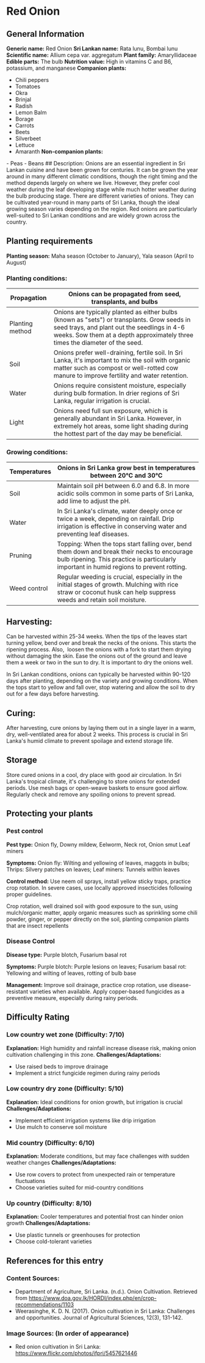 # Red Onion

## General Information
**Generic name:** Red Onion
**Sri Lankan name:** Rata lunu, Bombai lunu
**Scientific name:** <update>Allium cepa var. aggregatum</update>
**Plant family:** <update>Amaryllidaceae</update>
**Edible parts:** The bulb
**Nutrition value:** <update>High in vitamins C and B6, potassium, and manganese</update>
**Companion plants:**
- <update>Chili peppers</update>
- <update>Tomatoes</update>
- <update>Okra</update>
- <update>Brinjal</update>
- <update>Radish</update>
- Lemon Balm
- Borage
- Carrots
- Beets
- Silverbeet
- Lettuce
- Amaranth
**Non-companion plants:**
<update>
- Peas
- Beans
</update>
## Description:
Onions are an essential ingredient in Sri Lankan cuisine and have been grown for centuries. It can be grown the year around in many different climatic conditions, though the right timing and the method depends largely on where we live. However, they prefer cool weather during the leaf developing stage while much hotter weather during the bulb producing stage. There are different varieties of onions.
<update>They can be cultivated year-round in many parts of Sri Lanka, though the ideal growing season varies depending on the region. Red onions are particularly well-suited to Sri Lankan conditions and are widely grown across the country.</update>

## Planting requirements
**Planting season:** <update>Maha season (October to January), Yala season (April to August)</update>

### Planting conditions:
| **Propagation** | Onions can be propagated from seed, transplants, and bulbs |
|----|----|
| Planting method | Onions are typically planted as either bulbs (known as "sets") or transplants. Grow seeds in seed trays, and plant out the seedlings in 4-6 weeks. Sow them at a depth approximately three times the diameter of the seed. |
| Soil | <update>Onions prefer well-draining, fertile soil. In Sri Lanka, it's important to mix the soil with organic matter such as compost or well-rotted cow manure to improve fertility and water retention.</update> |
| Water | <update>Onions require consistent moisture, especially during bulb formation. In drier regions of Sri Lanka, regular irrigation is crucial.</update> |
| Light | <update>Onions need full sun exposure, which is generally abundant in Sri Lanka. However, in extremely hot areas, some light shading during the hottest part of the day may be beneficial.</update> |

### Growing conditions:

| **Temperatures** | <update>Onions in Sri Lanka grow best in temperatures between 20°C and 30°C</update> |
|----|----|
| Soil | <update>Maintain soil pH between 6.0 and 6.8. In more acidic soils common in some parts of Sri Lanka, add lime to adjust the pH.</update> |
| Water | <update>In Sri Lanka's climate, water deeply once or twice a week, depending on rainfall. Drip irrigation is effective in conserving water and preventing leaf diseases.</update> |
| Pruning | <update>Topping: When the tops start falling over, bend them down and break their necks to encourage bulb ripening. This practice is particularly important in humid regions to prevent rotting.</update> |
| Weed control | <update>Regular weeding is crucial, especially in the initial stages of growth. Mulching with rice straw or coconut husk can help suppress weeds and retain soil moisture.</update> |

## Harvesting:
Can be harvested within 25-34 weeks. When the tips of the leaves start turning yellow, bend over and break the necks of the onions. This starts the ripening process. Also,  loosen the onions with a fork to start them drying without damaging the skin. Ease the onions out of the ground and leave them a week or two in the sun to dry. It is important to dry the onions well.

<update>In Sri Lankan conditions, onions can typically be harvested within 90-120 days after planting, depending on the variety and growing conditions. When the tops start to yellow and fall over, stop watering and allow the soil to dry out for a few days before harvesting.</update>

## Curing:
<update>After harvesting, cure onions by laying them out in a single layer in a warm, dry, well-ventilated area for about 2 weeks. This process is crucial in Sri Lanka's humid climate to prevent spoilage and extend storage life.</update>

## Storage
<update>Store cured onions in a cool, dry place with good air circulation. In Sri Lanka's tropical climate, it's challenging to store onions for extended periods. Use mesh bags or open-weave baskets to ensure good airflow. Regularly check and remove any spoiling onions to prevent spread.</update>

## Protecting your plants
### Pest control
**Pest type:** Onion fly, Downy mildew, Eelworm, Neck rot, Onion smut <update>Leaf miners</update>

**Symptoms:** <update>Onion fly: Wilting and yellowing of leaves, maggots in bulbs; Thrips: Silvery patches on leaves; Leaf miners: Tunnels within leaves</update>

**Control method:** <update>Use neem oil sprays, install yellow sticky traps, practice crop rotation. In severe cases, use locally approved insecticides following proper guidelines.</update>

Crop rotation, well drained soil with good exposure to the sun, using mulch/organic matter, apply organic measures such as sprinkling some chili powder, ginger, or pepper directly on the soil, planting companion plants that are insect repellents

### Disease Control
**Disease type:** <update>Purple blotch, Fusarium basal rot</update>

**Symptoms:** <update>Purple blotch: Purple lesions on leaves; Fusarium basal rot: Yellowing and wilting of leaves, rotting of bulb base</update>

**Management:** <update>Improve soil drainage, practice crop rotation, use disease-resistant varieties when available. Apply copper-based fungicides as a preventive measure, especially during rainy periods.</update>

## Difficulty Rating
### Low country wet zone (Difficulty: 7/10)
**Explanation:** <update>High humidity and rainfall increase disease risk, making onion cultivation challenging in this zone.</update>
**Challenges/Adaptations:**
- <update>Use raised beds to improve drainage</update>
- <update>Implement a strict fungicide regimen during rainy periods</update>

### Low country dry zone (Difficulty: 5/10)
**Explanation:** <update>Ideal conditions for onion growth, but irrigation is crucial</update>
**Challenges/Adaptations:**
- <update>Implement efficient irrigation systems like drip irrigation</update>
- <update>Use mulch to conserve soil moisture</update>

### Mid country (Difficulty: 6/10)
**Explanation:** <update>Moderate conditions, but may face challenges with sudden weather changes</update>
**Challenges/Adaptations:**
- <update>Use row covers to protect from unexpected rain or temperature fluctuations</update>
- <update>Choose varieties suited for mid-country conditions</update>

### Up country (Difficulty: 8/10)
**Explanation:** <update>Cooler temperatures and potential frost can hinder onion growth</update>
**Challenges/Adaptations:**
- <update>Use plastic tunnels or greenhouses for protection</update>
- <update>Choose cold-tolerant varieties</update>

## References for this entry
### Content Sources:
- <update>Department of Agriculture, Sri Lanka. (n.d.). Onion Cultivation. Retrieved from https://www.doa.gov.lk/HORDI/index.php/en/crop-recommendations/1103</update>
- <update>Weerasinghe, K. D. N. (2017). Onion cultivation in Sri Lanka: Challenges and opportunities. Journal of Agricultural Sciences, 12(3), 131-142.</update>

### Image Sources: (In order of appearance)
- <update>Red onion cultivation in Sri Lanka: https://www.flickr.com/photos/ifpri/5457621446</update>